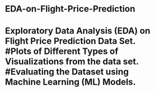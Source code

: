 # EDA-on-Flight-Price-Prediction
# Exploratory Data Analysis (EDA) on Flight Price Prediction Data Set.                                                                                              #Plots of Different Types of Visualizations from the data set.                                                                                                        #Evaluating the Dataset using Machine Learning (ML) Models.
